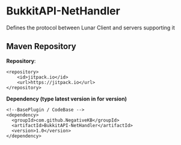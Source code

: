 # BukkitAPI-NetHandler
Defines the protocol between Lunar Client and servers supporting it

## Maven Repository

**Repository**:

```
<repository>
    <id>jitpack.io</id>
    <url>https://jitpack.io</url>
</repository>
```

**Dependency (type latest version in for version)**

```
<!--BasePlugin / CodeBase -->
<dependency>
  <groupId>com.github.NegativeKB</groupId>
  <artifactId>BukkitAPI-NetHandler</artifactId>
  <version>1.0</version>
</dependency>
```
